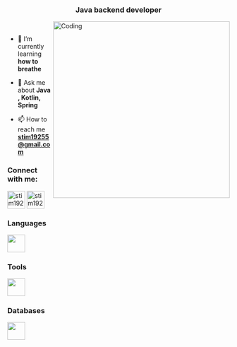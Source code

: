 <h3 align="center">Java backend developer</h3>

<img align="right" alt="Coding" width="400" src="https://leetcard.jacoblin.cool/stim19255?ext=heatmap">

<br/>

- 🌱 I’m currently learning **how to breathe**

- 💬 Ask me about **Java , Kotlin, Spring**

- 📫 How to reach me **stim19255@gmail.com**

<h3 align="left">Connect with me:</h3>
<p align="left">
<a href="https://www.leetcode.com/stim19255" target="blank"><img align="center" src="https://raw.githubusercontent.com/rahuldkjain/github-profile-readme-generator/master/src/images/icons/Social/leet-code.svg" alt="stim19255" height="40" width="40" /></a>
<a href="https://t.me/qreol" target="blank"><img align="center" src="https://cdn-icons-png.flaticon.com/512/2111/2111646.png" alt="stim19255" height="40" width="40" /></a>
</p>

<h3 align="left">Languages</h3>
<div">  
<a href="https://skillicons.dev">
    <img src="https://skillicons.dev/icons?i=java,kotlin,cpp,js" height="40" />
</a>
</div>

<h3 align="left">Tools</h3>
<div">  
<a href="https://skillicons.dev">
    <img src="https://skillicons.dev/icons?i=postman,git,docker,kafka,bootstrap,linux,maven,gradle,hibernate,idea,eclipse" height="40" />
</a>
</div>

<h3 align="left">Databases</h3>
<div">  
<a href="https://skillicons.dev">
    <img src="https://skillicons.dev/icons?i=postgres,mysql,mongodb,redis" height="40" />
</a>
</div>
</div>

